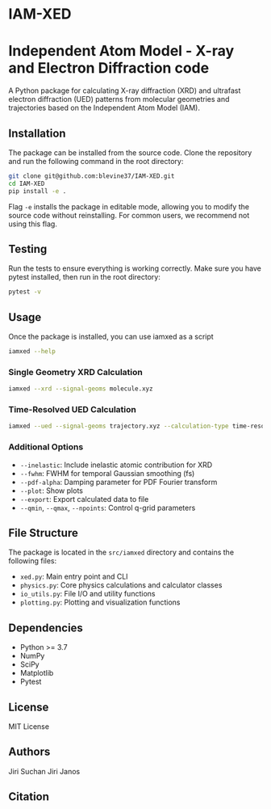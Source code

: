 # IAM-XED
# Independent Atom Model - X-ray and Electron Diffraction code

A Python package for calculating X-ray diffraction (XRD) and ultrafast electron diffraction (UED) patterns from molecular geometries and trajectories based on the Independent Atom Model (IAM).

## Installation
The package can be installed from the source code. Clone the repository and run the following command in the root directory:
```bash
git clone git@github.com:blevine37/IAM-XED.git
cd IAM-XED
pip install -e .
```
Flag `-e` installs the package in editable mode, allowing you to modify the source code without reinstalling. 
For common users, we recommend not using this flag.

## Testing
Run the tests to ensure everything is working correctly. Make sure you have pytest installed, then run in the root directory:
```bash
pytest -v
```

## Usage
Once the package is installed, you can use iamxed as a script
```bash
iamxed --help
```

### Single Geometry XRD Calculation
```bash
iamxed --xrd --signal-geoms molecule.xyz
```

### Time-Resolved UED Calculation
```bash
iamxed --ued --signal-geoms trajectory.xyz --calculation-type time-resolved
```

### Additional Options
- `--inelastic`: Include inelastic atomic contribution for XRD
- `--fwhm`: FWHM for temporal Gaussian smoothing (fs)
- `--pdf-alpha`: Damping parameter for PDF Fourier transform
- `--plot`: Show plots
- `--export`: Export calculated data to file
- `--qmin`, `--qmax`, `--npoints`: Control q-grid parameters

## File Structure
The package is located in the `src/iamxed` directory and contains the following files:
- `xed.py`: Main entry point and CLI
- `physics.py`: Core physics calculations and calculator classes
- `io_utils.py`: File I/O and utility functions
- `plotting.py`: Plotting and visualization functions

## Dependencies

- Python >= 3.7
- NumPy 
- SciPy 
- Matplotlib 
- Pytest

## License

MIT License

## Authors

Jiri Suchan
Jiri Janos

## Citation


